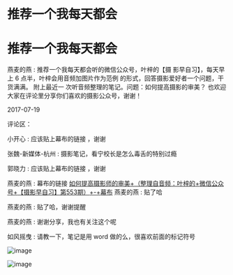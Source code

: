 # 推荐一个我每天都会

# 推荐一个我每天都会

燕麦的燕 : 推荐一个我每天都会听的微信公众号，叶梓的【摄 影早自习】，每天早上 6 点半，叶梓会用音频加图片作为范例 的形式，回答摄影爱好者一个问题，干货满满。 附上最近一 次听音频整理的笔记。问题：如何提高摄影的审美？ 也欢迎 大家在评论里分享你们喜欢的摄影公众号，谢谢！

2017-07-19

评论区：

小开心 : 应该贴上幕布的链接 ，谢谢

张魏-新媒体-杭州 : 摄影笔记，看宁校长是怎么毒舌的特别过瘾

郭晓力 : 应该贴上幕布的链接 ，谢谢

燕麦的燕 : 幕布的链接 [如何提高摄影师的审美](https://mubu.com/doc/2q_gh_4ZKw)[+](https://mubu.com/doc/2q_gh_4ZKw)[（整理自音频：叶梓的](https://mubu.com/doc/2q_gh_4ZKw)[+](https://mubu.com/doc/2q_gh_4ZKw)[微信公众号](https://mubu.com/doc/2q_gh_4ZKw)[+](https://mubu.com/doc/2q_gh_4ZKw)[【摄影早自习】第](https://mubu.com/doc/2q_gh_4ZKw)[553](https://mubu.com/doc/2q_gh_4ZKw)[期）](https://mubu.com/doc/2q_gh_4ZKw)[+-+](https://mubu.com/doc/2q_gh_4ZKw)[幕布](https://mubu.com/doc/2q_gh_4ZKw) 燕麦的燕 : 贴了哈

燕麦的燕 : 贴了哈，谢谢提醒

燕麦的燕 : 谢谢分享，我也有关注这个呢

如风摇曳 : 请教一下，笔记是用 word 做的么，很喜欢前面的标记符号

![image](img/Image_404.png)

![image](img/Image_405.png)